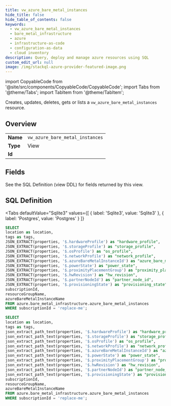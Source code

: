 ```yaml
--- 
title: vw_azure_bare_metal_instances
hide_title: false
hide_table_of_contents: false
keywords:
  - vw_azure_bare_metal_instances
  - bare_metal_infrastructure
  - azure
  - infrastructure-as-code
  - configuration-as-data
  - cloud inventory
description: Query, deploy and manage azure resources using SQL
custom_edit_url: null
image: /img/stackql-azure-provider-featured-image.png
---
```


import CopyableCode from '@site/src/components/CopyableCode/CopyableCode';
import Tabs from '@theme/Tabs';
import TabItem from '@theme/TabItem';

Creates, updates, deletes, gets or lists a <code>vw_azure_bare_metal_instances</code> resource.

## Overview
<table><tbody>
<tr><td><b>Name</b></td><td><code>vw_azure_bare_metal_instances</code></td></tr>
<tr><td><b>Type</b></td><td>View</td></tr>
<tr><td><b>Id</b></td><td><CopyableCode code="azure.bare_metal_infrastructure.vw_azure_bare_metal_instances" /></td></tr>
</tbody></table>

## Fields

See the SQL Definition (view DDL) for fields returned by this view.

## SQL Definition

<Tabs
defaultValue="Sqlite3"
values={[
{ label: 'Sqlite3', value: 'Sqlite3' },
{ label: 'Postgres', value: 'Postgres' }
]}
>
<TabItem value="Sqlite3">

```sql
SELECT
location as location,
tags as tags,
JSON_EXTRACT(properties, '$.hardwareProfile') as "hardware_profile",
JSON_EXTRACT(properties, '$.storageProfile') as "storage_profile",
JSON_EXTRACT(properties, '$.osProfile') as "os_profile",
JSON_EXTRACT(properties, '$.networkProfile') as "network_profile",
JSON_EXTRACT(properties, '$.azureBareMetalInstanceId') as "azure_bare_metal_instance_id",
JSON_EXTRACT(properties, '$.powerState') as "power_state",
JSON_EXTRACT(properties, '$.proximityPlacementGroup') as "proximity_placement_group",
JSON_EXTRACT(properties, '$.hwRevision') as "hw_revision",
JSON_EXTRACT(properties, '$.partnerNodeId') as "partner_node_id",
JSON_EXTRACT(properties, '$.provisioningState') as "provisioning_state",
subscriptionId,
resourceGroupName,
azureBareMetalInstanceName
FROM azure.bare_metal_infrastructure.azure_bare_metal_instances
WHERE subscriptionId = 'replace-me';
```

</TabItem>
<TabItem value="Postgres">

```sql
SELECT
location as location,
tags as tags,
json_extract_path_text(properties, '$.hardwareProfile') as "hardware_profile",
json_extract_path_text(properties, '$.storageProfile') as "storage_profile",
json_extract_path_text(properties, '$.osProfile') as "os_profile",
json_extract_path_text(properties, '$.networkProfile') as "network_profile",
json_extract_path_text(properties, '$.azureBareMetalInstanceId') as "azure_bare_metal_instance_id",
json_extract_path_text(properties, '$.powerState') as "power_state",
json_extract_path_text(properties, '$.proximityPlacementGroup') as "proximity_placement_group",
json_extract_path_text(properties, '$.hwRevision') as "hw_revision",
json_extract_path_text(properties, '$.partnerNodeId') as "partner_node_id",
json_extract_path_text(properties, '$.provisioningState') as "provisioning_state",
subscriptionId,
resourceGroupName,
azureBareMetalInstanceName
FROM azure.bare_metal_infrastructure.azure_bare_metal_instances
WHERE subscriptionId = 'replace-me';
```

</TabItem>
</Tabs>
